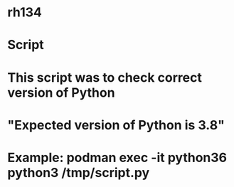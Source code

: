 # rh134

# Script
# This script was to check correct version of Python  
# "Expected version of Python is 3.8"
# Example: podman exec -it python36 python3 /tmp/script.py
